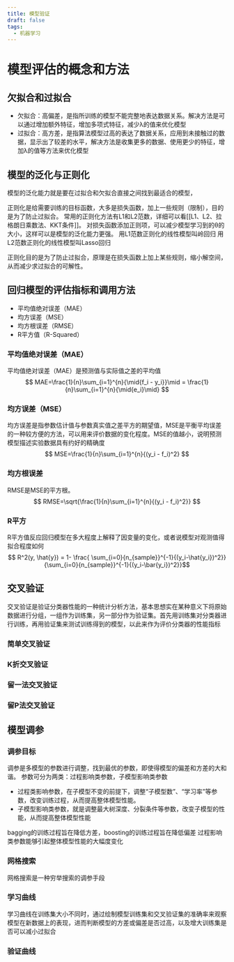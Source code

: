 ```yaml
---
title: 模型验证
draft: false
tags:
  - 机器学习
---
```


# 模型评估的概念和方法
## 欠拟合和过拟合
- 欠拟合：高偏差，是指所训练的模型不能完整地表达数据关系。解决方法是可以通过增加额外特征，增加多项式特征，减少λ的值来优化模型
- 过拟合：高方差，是指算法模型过高的表达了数据关系，应用到未接触过的数据，显示出了较差的水平，解决方法是收集更多的数据、使用更少的特征，增加λ的值等方法来优化模型

## 模型的泛化与正则化
模型的泛化能力就是要在过拟合和欠拟合直接之间找到最适合的模型，

正则化是给需要训练的目标函数，大多是损失函数，加上一些规则（限制），目的是为了防止过拟合。
常用的正则化方法有L1和L2范数，详细可以看[[L1、L2、拉格朗日乘数法、KKT条件]]。
对损失函数添加正则项，可以减少模型学习到的θ的大小，这样可以是模型的泛化能力更强。
用L1范数正则化的线性模型叫岭回归
用L2范数正则化的线性模型叫Lasso回归

正则化目的是为了防止过拟合，原理是在损失函数上加上某些规则，缩小解空间，从而减少求过拟合的可解性。

## 回归模型的评估指标和调用方法
- 平均值绝对误差（MAE）
- 均方误差（MSE）
- 均方根误差（RMSE）
- R平方值（R-Squared）

### 平均值绝对误差（MAE）
平均值绝对误差（MAE）是预测值与实际值之差的平均值
$$ MAE=\frac{1}{n}\sum_{i=1}^{n}{\mid{f_i - y_i}}\mid = \frac{1}{n}\sum_{i=1}^{n}{\mid{e_i}\mid} $$


### 均方误差（MSE）

均方误差是指参数估计值与参数真实值之差平方的期望值，MSE是平衡平均误差的一种较方便的方法，可以用来评价数据的变化程度。MSE的值越小，说明预测模型描述实验数据具有约好的精确度
$$ MSE=\frac{1}{n}\sum_{i=1}^{n}{(y_i - f_i)^2}  $$

### 均方根误差
RMSE是MSE的平方根。
$$ RMSE=\sqrt{\frac{1}{n}\sum_{i=1}^{n}{(y_i - f_i)^2}}  $$

### R平方
R平方值反应回归模型在多大程度上解释了因变量的变化，或者说模型对观测值得拟合程度如何
$$ R^2(y, \hat{y}) = 1- \frac{
						\sum_{i=0}{n_{sample}}^{-1}{(y_i-\hat{y_i})^2}}
						{\sum_{i=0}{n_{sample}}^{-1}{(y_i-\bar{y_i})^2}}$$


## 交叉验证
交叉验证是验证分类器性能的一种统计分析方法，基本思想实在某种意义下将原始数据进行分组，一组作为训练集，另一部分作为验证集。首先用训练集对分类器进行训练，再用验证集来测试训练得到的模型，以此来作为评价分类器的性能指标
### 简单交叉验证

### K折交叉验证

### 留一法交叉验证

### 留P法交叉验证



## 模型调参

### 调参目标
调参是多模型的参数进行调整，找到最优的参数，即使得模型的偏差和方差的大和谐。
参数可分为两类：过程影响类参数，子模型影响类参数
- 过程类影响参数，在子模型不变的前提下，调整“子模型数”、“学习率”等参数，改变训练过程，从而提高整体模型性能。
- 子模型影响类参数，就是调整最大树深度、分裂条件等参数，改变子模型的性能，从而提高整体模型性能

bagging的训练过程旨在降低方差，boosting的训练过程旨在降低偏差
过程影响类参数能够引起整体模型性能的大幅度变化


### 网格搜索
网格搜索是一种穷举搜索的调参手段

### 学习曲线
学习曲线在训练集大小不同时，通过绘制模型训练集和交叉验证集的准确率来观察模型在新数据上的表现，进而判断模型的方差或偏差是否过高，以及增大训练集是否可以减小过拟合

### 验证曲线
